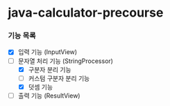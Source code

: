 # java-calculator-precourse

### 기능 목록
- [x] 입력 기능 (InputView)
- [ ] 문자열 처리 기능 (StringProcessor)
    - [x] 구분자 분리 기능
    - [ ] 커스텀 구분자 분리 기능
    - [x] 덧셈 기능
- [ ] 출력 기능 (ResultView)
